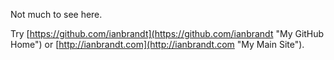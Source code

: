 ---
---
Not much to see here.

Try [https://github.com/ianbrandt](https://github.com/ianbrandt "My GitHub Home") or [http://ianbrandt.com](http://ianbrandt.com "My Main Site").